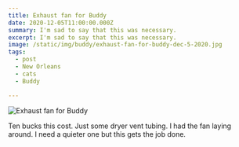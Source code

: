```yaml
---
title: Exhaust fan for Buddy
date: 2020-12-05T11:00:00.000Z
summary: I'm sad to say that this was necessary.
excerpt: I'm sad to say that this was necessary.
image: /static/img/buddy/exhaust-fan-for-buddy-dec-5-2020.jpg
tags:
  - post 
  - New Orleans
  - cats
  - Buddy

---
```


![Exhaust fan for Buddy](/static/img/buddy/exhaust-fan-for-buddy-dec-5-2020.jpg "Exhaust fan for Buddy")

Ten bucks this cost. Just some dryer vent tubing. I had the fan laying around. I need a quieter one but this gets the job done.